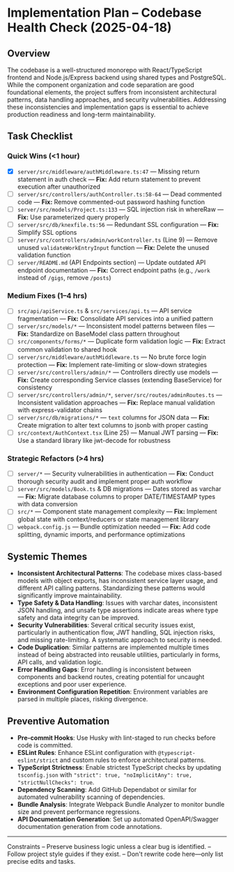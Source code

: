 # Implementation Plan – Codebase Health Check (2025-04-18)

## Overview
The codebase is a well-structured monorepo with React/TypeScript frontend and Node.js/Express backend using shared types and PostgreSQL. While the component organization and code separation are good foundational elements, the project suffers from inconsistent architectural patterns, data handling approaches, and security vulnerabilities. Addressing these inconsistencies and implementation gaps is essential to achieve production readiness and long-term maintainability.

## Task Checklist
### Quick Wins (<1 hour)
- [x] `server/src/middleware/authMiddleware.ts:47` — Missing return statement in auth check — **Fix:** Add return statement to prevent execution after unauthorized
- [ ] `server/src/controllers/authController.ts:58-64` — Dead commented code — **Fix:** Remove commented-out password hashing function
- [ ] `server/src/models/Project.ts:133` — SQL injection risk in whereRaw — **Fix:** Use parameterized query properly
- [ ] `server/src/db/knexfile.ts:56` — Redundant SSL configuration — **Fix:** Simplify SSL options
- [ ] `server/src/controllers/admin/workController.ts` (Line 9) — Remove unused `validateWorkEntryInput` function — **Fix:** Delete the unused validation function
- [ ] `server/README.md` (API Endpoints section) — Update outdated API endpoint documentation — **Fix:** Correct endpoint paths (e.g., `/work` instead of `/gigs`, remove `/posts`)

### Medium Fixes (1–4 hrs)
- [ ] `src/api/apiService.ts` & `src/services/api.ts` — API service fragmentation — **Fix:** Consolidate API services into a unified pattern
- [ ] `server/src/models/*` — Inconsistent model patterns between files — **Fix:** Standardize on BaseModel class pattern throughout
- [ ] `src/components/forms/*` — Duplicate form validation logic — **Fix:** Extract common validation to shared hook
- [ ] `server/src/middleware/authMiddleware.ts` — No brute force login protection — **Fix:** Implement rate-limiting or slow-down strategies
- [ ] `server/src/controllers/admin/*` — Controllers directly use models — **Fix:** Create corresponding Service classes (extending BaseService) for consistency
- [ ] `server/src/controllers/admin/*`, `server/src/routes/adminRoutes.ts` — Inconsistent validation approaches — **Fix:** Replace manual validation with express-validator chains
- [ ] `server/src/db/migrations/*` — `text` columns for JSON data — **Fix:** Create migration to alter text columns to jsonb with proper casting
- [ ] `src/context/AuthContext.tsx` (Line 25) — Manual JWT parsing — **Fix:** Use a standard library like jwt-decode for robustness

### Strategic Refactors (>4 hrs)
- [ ] `server/*` — Security vulnerabilities in authentication — **Fix:** Conduct thorough security audit and implement proper auth workflow
- [ ] `server/src/models/Book.ts` & DB migrations — Dates stored as varchar — **Fix:** Migrate database columns to proper DATE/TIMESTAMP types with data conversion
- [ ] `src/*` — Component state management complexity — **Fix:** Implement global state with context/reducers or state management library
- [ ] `webpack.config.js` — Bundle optimization needed — **Fix:** Add code splitting, dynamic imports, and performance optimizations

## Systemic Themes
- **Inconsistent Architectural Patterns**: The codebase mixes class-based models with object exports, has inconsistent service layer usage, and different API calling patterns. Standardizing these patterns would significantly improve maintainability.
- **Type Safety & Data Handling**: Issues with varchar dates, inconsistent JSON handling, and unsafe type assertions indicate areas where type safety and data integrity can be improved.
- **Security Vulnerabilities**: Several critical security issues exist, particularly in authentication flow, JWT handling, SQL injection risks, and missing rate-limiting. A systematic approach to security is needed.
- **Code Duplication**: Similar patterns are implemented multiple times instead of being abstracted into reusable utilities, particularly in forms, API calls, and validation logic.
- **Error Handling Gaps**: Error handling is inconsistent between components and backend routes, creating potential for uncaught exceptions and poor user experience.
- **Environment Configuration Repetition**: Environment variables are parsed in multiple places, risking divergence.

## Preventive Automation
- **Pre-commit Hooks**: Use Husky with lint-staged to run checks before code is committed.
- **ESLint Rules**: Enhance ESLint configuration with `@typescript-eslint/strict` and custom rules to enforce architectural patterns.
- **TypeScript Strictness**: Enable strictest TypeScript checks by updating `tsconfig.json` with `"strict": true, "noImplicitAny": true, "strictNullChecks": true`.
- **Dependency Scanning**: Add GitHub Dependabot or similar for automated vulnerability scanning of dependencies.
- **Bundle Analysis**: Integrate Webpack Bundle Analyzer to monitor bundle size and prevent performance regressions.
- **API Documentation Generation**: Set up automated OpenAPI/Swagger documentation generation from code annotations.
------
Constraints
– Preserve business logic unless a clear bug is identified.
– Follow project style guides if they exist.
– Don't rewrite code here—only list precise edits and tasks.